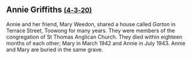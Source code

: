 ## Annie Griffiths <small>[(4‑3‑20)](https://brisbane.discovereverafter.com/profile/32044243 "Go to Memorial Information" )</small>

Annie and her friend, Mary Weedon, shared a house called *Garton* in Terrace Street, Toowong for many years. They were members of the congregation of St Thomas Anglican Church. They died within eighteen months of each other; Mary in March 1942 and Annie in July 1943. Annie and Mary are buried in the same grave.

